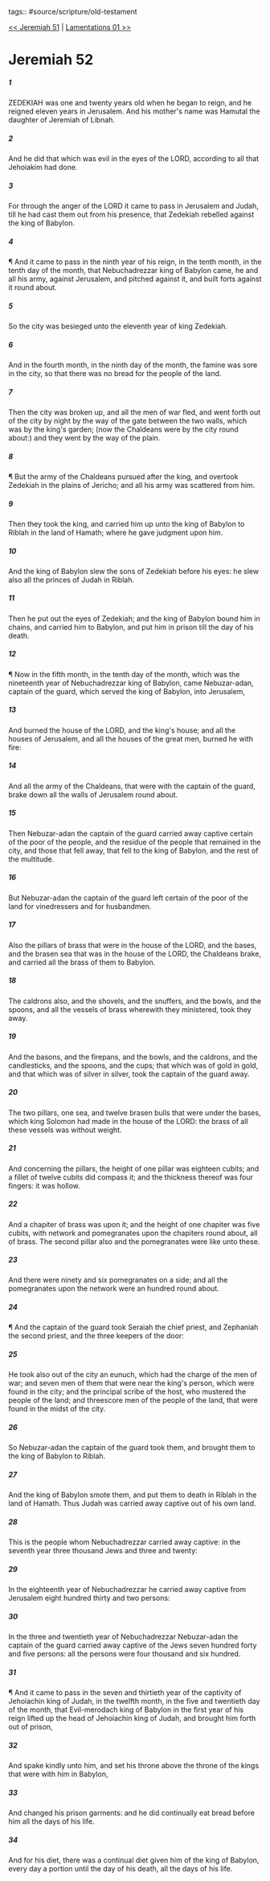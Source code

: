 tags:: #source/scripture/old-testament

[<< Jeremiah 51](/Old_Testament/24_Jeremiah/Jeremiah_51.md) | [Lamentations 01 >>](/Old_Testament/25_Lamentations/Lamentations_01.md)

# Jeremiah 52

##### 1

ZEDEKIAH was one and twenty years old when he began to reign, and he reigned eleven years in Jerusalem. And his mother's name was Hamutal the daughter of Jeremiah of Libnah.

##### 2

And he did that which was evil in the eyes of the LORD, according to all that Jehoiakim had done.

##### 3

For through the anger of the LORD it came to pass in Jerusalem and Judah, till he had cast them out from his presence, that Zedekiah rebelled against the king of Babylon.

##### 4

¶ And it came to pass in the ninth year of his reign, in the tenth month, in the tenth day of the month, that Nebuchadrezzar king of Babylon came, he and all his army, against Jerusalem, and pitched against it, and built forts against it round about.

##### 5

So the city was besieged unto the eleventh year of king Zedekiah.

##### 6

And in the fourth month, in the ninth day of the month, the famine was sore in the city, so that there was no bread for the people of the land.

##### 7

Then the city was broken up, and all the men of war fled, and went forth out of the city by night by the way of the gate between the two walls, which was by the king's garden; (now the Chaldeans were by the city round about:) and they went by the way of the plain.

##### 8

¶ But the army of the Chaldeans pursued after the king, and overtook Zedekiah in the plains of Jericho; and all his army was scattered from him.

##### 9

Then they took the king, and carried him up unto the king of Babylon to Riblah in the land of Hamath; where he gave judgment upon him.

##### 10

And the king of Babylon slew the sons of Zedekiah before his eyes: he slew also all the princes of Judah in Riblah.

##### 11

Then he put out the eyes of Zedekiah; and the king of Babylon bound him in chains, and carried him to Babylon, and put him in prison till the day of his death.

##### 12

¶ Now in the fifth month, in the tenth day of the month, which was the nineteenth year of Nebuchadrezzar king of Babylon, came Nebuzar-adan, captain of the guard, which served the king of Babylon, into Jerusalem,

##### 13

And burned the house of the LORD, and the king's house; and all the houses of Jerusalem, and all the houses of the great men, burned he with fire:

##### 14

And all the army of the Chaldeans, that were with the captain of the guard, brake down all the walls of Jerusalem round about.

##### 15

Then Nebuzar-adan the captain of the guard carried away captive certain of the poor of the people, and the residue of the people that remained in the city, and those that fell away, that fell to the king of Babylon, and the rest of the multitude.

##### 16

But Nebuzar-adan the captain of the guard left certain of the poor of the land for vinedressers and for husbandmen.

##### 17

Also the pillars of brass that were in the house of the LORD, and the bases, and the brasen sea that was in the house of the LORD, the Chaldeans brake, and carried all the brass of them to Babylon.

##### 18

The caldrons also, and the shovels, and the snuffers, and the bowls, and the spoons, and all the vessels of brass wherewith they ministered, took they away.

##### 19

And the basons, and the firepans, and the bowls, and the caldrons, and the candlesticks, and the spoons, and the cups; that which was of gold in gold, and that which was of silver in silver, took the captain of the guard away.

##### 20

The two pillars, one sea, and twelve brasen bulls that were under the bases, which king Solomon had made in the house of the LORD: the brass of all these vessels was without weight.

##### 21

And concerning the pillars, the height of one pillar was eighteen cubits; and a fillet of twelve cubits did compass it; and the thickness thereof was four fingers: it was hollow.

##### 22

And a chapiter of brass was upon it; and the height of one chapiter was five cubits, with network and pomegranates upon the chapiters round about, all of brass. The second pillar also and the pomegranates were like unto these.

##### 23

And there were ninety and six pomegranates on a side; and all the pomegranates upon the network were an hundred round about.

##### 24

¶ And the captain of the guard took Seraiah the chief priest, and Zephaniah the second priest, and the three keepers of the door:

##### 25

He took also out of the city an eunuch, which had the charge of the men of war; and seven men of them that were near the king's person, which were found in the city; and the principal scribe of the host, who mustered the people of the land; and threescore men of the people of the land, that were found in the midst of the city.

##### 26

So Nebuzar-adan the captain of the guard took them, and brought them to the king of Babylon to Riblah.

##### 27

And the king of Babylon smote them, and put them to death in Riblah in the land of Hamath. Thus Judah was carried away captive out of his own land.

##### 28

This is the people whom Nebuchadrezzar carried away captive: in the seventh year three thousand Jews and three and twenty:

##### 29

In the eighteenth year of Nebuchadrezzar he carried away captive from Jerusalem eight hundred thirty and two persons:

##### 30

In the three and twentieth year of Nebuchadrezzar Nebuzar-adan the captain of the guard carried away captive of the Jews seven hundred forty and five persons: all the persons were four thousand and six hundred.

##### 31

¶ And it came to pass in the seven and thirtieth year of the captivity of Jehoiachin king of Judah, in the twelfth month, in the five and twentieth day of the month, that Evil-merodach king of Babylon in the first year of his reign lifted up the head of Jehoiachin king of Judah, and brought him forth out of prison,

##### 32

And spake kindly unto him, and set his throne above the throne of the kings that were with him in Babylon,

##### 33

And changed his prison garments: and he did continually eat bread before him all the days of his life.

##### 34

And for his diet, there was a continual diet given him of the king of Babylon, every day a portion until the day of his death, all the days of his life.
